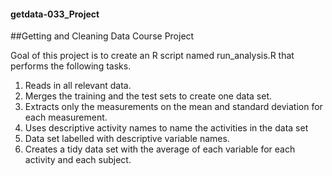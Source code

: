 #### getdata-033_Project
##Getting and Cleaning Data Course Project

Goal of this project is to create an R script named run_analysis.R that performs the following tasks.

1. Reads in all relevant data.
2. Merges the training and the test sets to create one data set.
3. Extracts only the measurements on the mean and standard deviation for each measurement. 
4. Uses descriptive activity names to name the activities in the data set
5. Data set labelled with descriptive variable names. 
6. Creates a tidy data set with the average of each variable for each activity and each subject.
